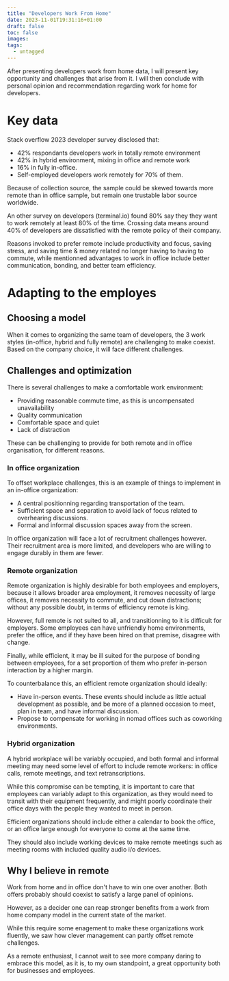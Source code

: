```yaml
---
title: "Developers Work From Home"
date: 2023-11-01T19:31:16+01:00
draft: false
toc: false
images:
tags: 
  - untagged
---
```


After presenting developers work from home data, I will present key opportunity and challenges that arise from it. 
I will then conclude with personal opinion and recommendation regarding work for home for developers.

# Key data

Stack overflow 2023 developer survey disclosed that:
- 42% respondants developers work in totally remote environment
- 42% in hybrid environment, mixing in office and remote work
- 16% in fully in-office.
- Self-employed developers work remotely for 70% of them. 

Because of collection source, the sample could be skewed towards more remote than in office sample, but remain one trustable labor source worldwide.

An other survey on developers (terminal.io) found 80% say they they want to work remotely at least 80% of the time. Crossing data means around 40% of developers are dissatisfied with the remote policy of their company.

Reasons invoked to prefer remote include productivity and focus, saving stress, and saving time & money related no longer having to having to commute,
while mentionned advantages to work in office include better communication, bonding, and better team efficiency.

# Adapting to the employes

## Choosing a model

When it comes to organizing the same team of developers, the 3 work styles (in-office, hybrid and fully remote) are challenging to make coexist. Based on the company choice, it will face different challenges.

## Challenges and optimization

There is several challenges to make a comfortable work environment:
- Providing reasonable commute time, as this is uncompensated unavailability
- Quality communication
- Comfortable space and quiet
- Lack of distraction

These can be challenging to provide for both remote and in office organisation, for different reasons.

### In office organization

To offset workplace challenges, this is an example of things to implement in an in-office organization:
- A central positionning regarding transportation of the team.
- Sufficient space and separation to avoid lack of focus related to overhearing discussions.
- Formal and informal discussion spaces away from the screen.

In office organization will face a lot of recruitment challenges however. Their recruitment area is more limited, and developers who are willing to engage durably in them are fewer.


### Remote organization

Remote organization is highly desirable for both employees and employers, because it allows broader area employment, it removes necessity of large offices, it removes necessity to commute, and cut down distractions; without any possible doubt, in terms of efficiency remote is king.

However, full remote is not suited to all, and transitionning to it is difficult for employers. Some employees can have unfriendly home environments, prefer the office, and if they have been hired on that premise, disagree with change.

Finally, while efficient, it may be ill suited for the purpose of bonding between employees, for a set proportion of them who prefer in-person interaction by a higher margin.

To counterbalance this, an efficient remote organization should ideally:
- Have in-person events. These events should include as little actual development as possible, and be more of a planned occasion to meet, plan in team, and have informal discussion.
- Propose to compensate for working in nomad offices such as coworking environments.


### Hybrid organization

A hybrid workplace will be variably occupied, and both formal and informal meeting may need some level of effort to include remote workers: in office calls, remote meetings, and text retranscriptions.

While this compromise can be tempting, it is important to care that employees can variably adapt to this organization, as they would need to transit with their equipment frequently, and might poorly coordinate their office days with the people they wanted to meet in person.

Efficient organizations should include either a calendar to book the office, or an office large enough for everyone to come at the same time.

They should also include working devices to make remote meetings such as meeting rooms with included quality audio i/o devices.

## Why I believe in remote

Work from home and in office don't have to win one over another. Both offers probably should coexist to satisfy a large panel of opinions.

However, as a decider one can reap stronger benefits from a work from home company model in the current state of the market.

While this require some enagement to make these organizations work fluently, we saw how clever management can partly offset remote challenges.

As a remote enthusiast, I cannot wait to see more company daring to embrace this model, as it is, to my own standpoint, a great opportunity both for businesses and employees.